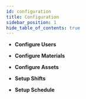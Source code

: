 ```yaml
---
id: configuration
title: Configuration
sidebar_position: 1
hide_table_of_contents: true 
---
```



* **Configure Users**

* **Configure Materials**

* **Configure Assets**

* **Setup Shifts**

* **Setup Schedule**